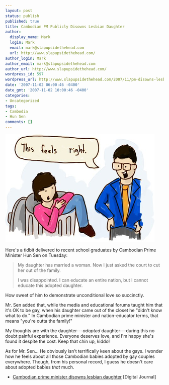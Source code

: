 ```yaml
---
layout: post
status: publish
published: true
title: Cambodian PM Publicly Disowns Lesbian Daughter
author:
  display_name: Mark
  login: Mark
  email: mark@slapupsidethehead.com
  url: http://www.slapupsidethehead.com/
author_login: Mark
author_email: mark@slapupsidethehead.com
author_url: http://www.slapupsidethehead.com/
wordpress_id: 597
wordpress_url: http://www.slapupsidethehead.com/2007/11/pm-disowns-lesbian-daughter/
date: '2007-11-02 06:00:46 -0400'
date_gmt: '2007-11-02 10:00:46 -0400'
categories:
- Uncategorized
tags:
- Cambodia
- Hun Sen
comments: []
---
```

![First Daughter](/wp-content/media/2007/11/first-daughter.jpg)

Here's a tidbit delivered to recent school graduates by Cambodian Prime Minister Hun Sen on Tuesday:

> My daughter has married a woman. Now I just asked the court to cut her out of the family.
> 
> I was disappointed. I can educate an entire nation, but I cannot educate this adopted daughter.

How sweet of him to demonstrate unconditional love so succinctly.

Mr. Sen added that, while the media and educational forums taught him that it's OK to be gay, when his daughter came out of the closet he "didn't know what to do." In Cambodian prime minister and nation-educator terms, that means "you're outta the family!"

My thoughts are with the daughter---_adopted_ daughter---during this no doubt painful experience. Everyone deserves love, and I'm happy she's found it despite the cost. Keep that chin up, kiddo!

As for Mr. Sen... He obviously isn't terrifically keen about the gays. I wonder how he feels about all those Cambodian babies adopted by gay couples everywhere. Though, from his personal record, I guess he doesn't care about adopted babies _that_ much.

- [Cambodian prime minister disowns lesbian daughter](http://www.digitaljournal.com/article/243989/Cambodian_prime_minister_disowns_lesbian_daughter) [Digital Journal]
